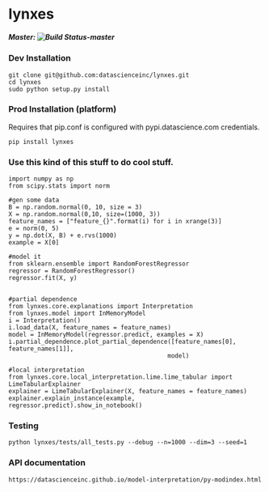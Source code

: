 # lynxes
##### Master: ![Build Status-master](https://api.travis-ci.com/repositories/datascienceinc/model-interpretation.svg?token=okdWYn5kDgeoCPJZGPEz&branch=master)

<!--![layout](../master/lynxes.png?raw=true)
=======
-->

### Dev Installation
```
git clone git@github.com:datascienceinc/lynxes.git
cd lynxes
sudo python setup.py install
```

### Prod Installation (platform)
Requires that pip.conf is configured with pypi.datascience.com credentials.

```
pip install lynxes
```


### Use this kind of this stuff to do cool stuff.

```
import numpy as np
from scipy.stats import norm

#gen some data
B = np.random.normal(0, 10, size = 3)
X = np.random.normal(0,10, size=(1000, 3))
feature_names = ["feature_{}".format(i) for i in xrange(3)]
e = norm(0, 5)
y = np.dot(X, B) + e.rvs(1000)
example = X[0]

#model it
from sklearn.ensemble import RandomForestRegressor
regressor = RandomForestRegressor()
regressor.fit(X, y)


#partial dependence
from lynxes.core.explanations import Interpretation
from lynxes.model import InMemoryModel
i = Interpretation()
i.load_data(X, feature_names = feature_names)
model = InMemoryModel(regressor.predict, examples = X)
i.partial_dependence.plot_partial_dependence([feature_names[0], feature_names[1]],
                                            model)

#local interpretation
from lynxes.core.local_interpretation.lime.lime_tabular import LimeTabularExplainer
explainer = LimeTabularExplainer(X, feature_names = feature_names)
explainer.explain_instance(example,  regressor.predict).show_in_notebook()

```

### Testing
```
python lynxes/tests/all_tests.py --debug --n=1000 --dim=3 --seed=1
```

### API documentation
```
https://datascienceinc.github.io/model-interpretation/py-modindex.html
```
